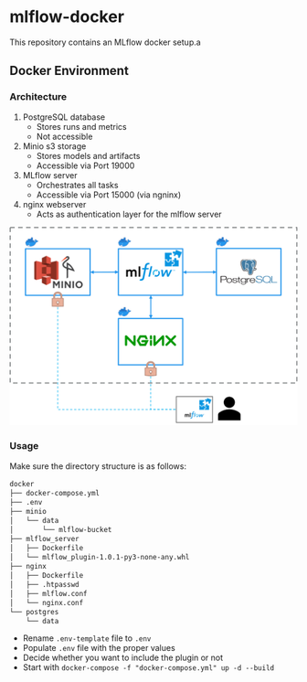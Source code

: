 # mlflow-docker

This repository contains an MLflow docker setup.a

## Docker Environment
### Architecture
1. PostgreSQL database
    - Stores runs and metrics
    - Not accessible
2. Minio s3 storage
    - Stores models and artifacts
    - Accessible via Port 19000
3. MLflow server
    - Orchestrates all tasks
    - Accessible via Port 15000 (via ngninx)
4. nginx webserver
    - Acts as authentication layer for the mlflow server

![Docker Containers](docs/imgs/mlflow-docker-env.png)

### Usage
Make sure the directory structure is as follows:
```
docker
├── docker-compose.yml
├── .env
├── minio
│   └── data
│       └── mlflow-bucket
├── mlflow_server
│   ├── Dockerfile
│   └── mlflow_plugin-1.0.1-py3-none-any.whl
├── nginx
│   ├── Dockerfile
│   ├── .htpasswd
│   ├── mlflow.conf
│   └── nginx.conf
└── postgres
    └── data
```

- Rename `.env-template` file to `.env`
- Populate `.env` file with the proper values
- Decide whether you want to include the plugin or not
- Start with `docker-compose -f "docker-compose.yml" up -d --build`
